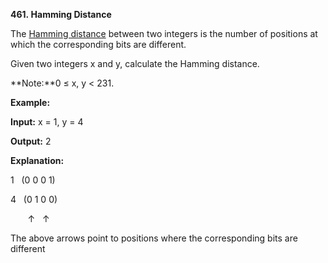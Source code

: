 **461. Hamming Distance**

The [Hamming distance](https://en.wikipedia.org/wiki/Hamming_distance) between two integers is the number of positions at which the corresponding bits are different.

Given two integers x and y, calculate the Hamming distance.

**Note:**0 ≤ x, y &lt; 231.

**Example:**

**Input:** x = 1, y = 4

**Output:** 2

**Explanation:**

1   (0 0 0 1)

4   (0 1 0 0)

       ↑   ↑

The above arrows point to positions where the corresponding bits are different
